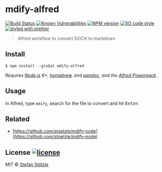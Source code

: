 # mdify-alfred
[![Build Status](https://travis-ci.org/stoelzle/mdify-alfred.svg?branch=master)](https://travis-ci.org/stoelzle/mdify-alfred) [![Known Vulnerabilities](https://snyk.io/test/github/stoelzle/mdify-alfred/badge.svg)](https://snyk.io/test/github/stoelzle/mdify-alfred) [![NPM version](https://img.shields.io/npm/v/mdify-alfred.svg)](https://www.npmjs.com/package/mdify-alfred) [![XO code style](https://img.shields.io/badge/code_style-XO-5ed9c7.svg)](https://github.com/sindresorhus/xo) [![styled with prettier](https://img.shields.io/badge/styled_with-prettier-ff69b4.svg)](https://github.com/prettier/prettier)

> Alfred workflow to convert DOCX to markdown


## Install

```
$ npm install --global mdify-alfred
```

*Requires [Node.js](https://nodejs.org) 6+, [homebrew](https://brew.sh/), and [pandoc](https://github.com/jgm/pandoc), and the [Alfred Powerpack](https://www.alfredapp.com/powerpack/).*


## Usage

In Alfred, type `mdify`, search for the file to convert and hit <kbd>Enter</kbd>.


## Related
- [https://github.com/stoelzle/mdify-node](https://github.com/stoelzle/mdify-node)


## License [![license](https://img.shields.io/github/license/stoelzle/mdify-alfred.svg)](https://github.com/stoelzle/mdify-alfred/blob/master/license)
MIT © [Stefan Stölzle](https://github.com/stoe)
